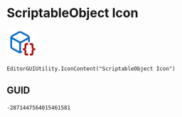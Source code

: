 # ScriptableObject Icon
![](/img/ScriptableObject%20Icon.png)

``` CSharp
EditorGUIUtility.IconContent("ScriptableObject Icon")
```
## GUID
```
-2871447564015461581
```
